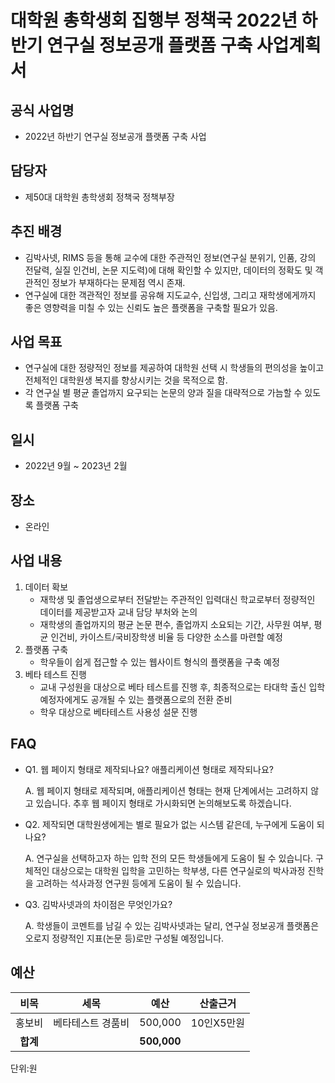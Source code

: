 # 대학원 총학생회 집행부 정책국 2022년 하반기 연구실 정보공개 플랫폼 구축 사업계획서

## 공식 사업명

-   2022년 하반기 연구실 정보공개 플랫폼 구축 사업  

## 담당자

-   제50대 대학원 총학생회 정책국 정책부장

## 추진 배경

-   김박사넷, RIMS 등을 통해 교수에 대한 주관적인 정보(연구실 분위기, 인품, 강의 전달력, 실질 인건비, 논문 지도력)에 대해 확인할 수 있지만, 데이터의 정확도 및 객관적인 정보가 부재하다는 문제점 역시 존재.
-   연구실에 대한 객관적인 정보를 공유해 지도교수, 신입생, 그리고 재학생에게까지 좋은 영향력을 미칠 수 있는 신뢰도 높은 플랫폼을 구축할 필요가 있음.    

## 사업 목표

-  연구실에 대한 정량적인 정보를 제공하여 대학원 선택 시 학생들의 편의성을 높이고 전체적인 대학원생 복지를 향상시키는 것을 목적으로 함.    
- 각 연구실 별 평균 졸업까지 요구되는 논문의 양과 질을 대략적으로 가늠할 수 있도록 플랫폼 구축

## 일시

-   2022년 9월 ~ 2023년 2월

## 장소

-   온라인    

## 사업 내용

1.  데이터 확보
    -   재학생 및 졸업생으로부터 전달받는 주관적인 입력대신 학교로부터 정량적인 데이터를 제공받고자 교내 담당 부처와 논의
    -   재학생의 졸업까지의 평균 논문 편수, 졸업까지 소요되는 기간, 사무원 여부, 평균 인건비, 카이스트/국비장학생 비율 등 다양한 소스를 마련할 예정
2.  플랫폼 구축
    -   학우들이 쉽게 접근할 수 있는 웹사이트 형식의 플랫폼을 구축 예정
3.  베타 테스트 진행
    -   교내 구성원을 대상으로 베타 테스트를 진행 후, 최종적으로는 타대학 출신 입학 예정자에게도 공개될 수 있는 플랫폼으로의 전환 준비
    -   학우 대상으로 베타테스트 사용성 설문 진행    

## FAQ

-  Q1. 웹 페이지 형태로 제작되나요? 애플리케이션 형태로 제작되나요?

    A. 웹 페이지 형태로 제작되며, 애플리케이션 형태는 현재 단계에서는 고려하지 않고 있습니다. 추후 웹 페이지 형태로 가시화되면 논의해보도록 하겠습니다.

- Q2. 제작되면 대학원생에게는 별로 필요가 없는 시스템 같은데, 누구에게 도움이 되나요?

    A. 연구실을 선택하고자 하는 입학 전의 모든 학생들에게 도움이 될 수 있습니다. 구체적인 대상으로는 대학원 입학을 고민하는 학부생, 다른 연구실로의 박사과정 진학을 고려하는 석사과정 연구원 등에게 도움이 될 수 있습니다.

- Q3. 김박사넷과의 차이점은 무엇인가요?

    A. 학생들이 코멘트를 남길 수 있는 김박사넷과는 달리, 연구실 정보공개 플랫폼은 오로지 정량적인 지표(논문 등)로만 구성될 예정입니다.



## 예산
| 비목   | 세목              | 예산    | 산출근거   |
|:-------:|:------------------:|:--------:|:-----------:|
| 홍보비 | 베타테스트 경품비 | 500,000 | 10인X5만원 |
| **합계**   |                   | **500,000** |            |

단위:원
